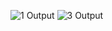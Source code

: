 ![ 1   Output](https://github.com/PressToCode/Tugas3_235150700111021_Muhammad-Olfat-Faiz/assets/137992170/1102a6d3-171c-46e1-93d7-83f5f7bae24a)
![ 3   Output](https://github.com/PressToCode/Tugas3_235150700111021_Muhammad-Olfat-Faiz/assets/137992170/6238c200-4b61-4bcc-bb5e-2c2227785c62)
